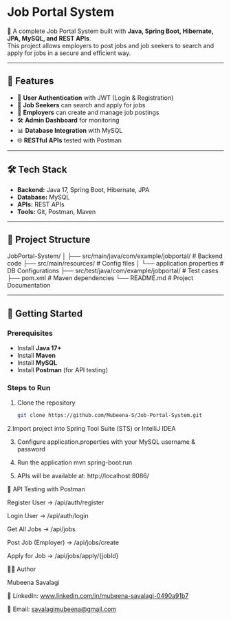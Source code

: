 # Job Portal System

🚀 A complete Job Portal System built with **Java, Spring Boot, Hibernate, JPA, MySQL, and REST APIs**.  
This project allows employers to post jobs and job seekers to search and apply for jobs in a secure and efficient way.  

---

## 📌 Features
- 🔐 **User Authentication** with JWT (Login & Registration)  
- 👤 **Job Seekers** can search and apply for jobs  
- 🏢 **Employers** can create and manage job postings  
- 🛠 **Admin Dashboard** for monitoring  
- 📊 **Database Integration** with MySQL  
- 🌐 **RESTful APIs** tested with Postman  

---

## 🛠 Tech Stack
- **Backend:** Java 17, Spring Boot, Hibernate, JPA  
- **Database:** MySQL  
- **APIs:** REST APIs  
- **Tools:** Git, Postman, Maven  

---

## 📂 Project Structure
JobPortal-System/
│
├── src/main/java/com/example/jobportal/ # Backend code
├── src/main/resources/ # Config files
│ └── application.properties # DB Configurations
├── src/test/java/com/example/jobportal/ # Test cases
├── pom.xml # Maven dependencies
└── README.md # Project Documentation


---

## 🚀 Getting Started

### Prerequisites
- Install **Java 17+**
- Install **Maven**
- Install **MySQL**
- Install **Postman** (for API testing)

### Steps to Run
1. Clone the repository  
   ```bash
   git clone https://github.com/Mubeena-S/Job-Portal-System.git
2.Import project into Spring Tool Suite (STS) or IntelliJ IDEA

3. Configure application.properties with your MySQL username & password

4. Run the application
   mvn spring-boot:run
5. APIs will be available at:
   http://localhost:8086/

   
🧪 API Testing with Postman

Register User → /api/auth/register

Login User → /api/auth/login

Get All Jobs → /api/jobs

Post Job (Employer) → /api/jobs/create

Apply for Job → /api/jobs/apply/{jobId}

👩‍💻 Author

Mubeena Savalagi

💼 LinkedIn: www.linkedin.com/in/mubeena-savalagi-0490a91b7

📧 Email: savalagimubeena@gmail.com
